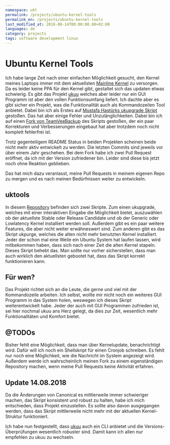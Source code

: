 ```yaml
---
namespace: ukt
permalink: /projects/ubuntu-kernel-tools
permalink_en: /projects/ubuntu-kernel-tools
last_modified_at: 2018-08-14T00:00:00.00+02:00
languages: de
category: projects
tags: software development linux
---
```


# Ubuntu Kernel Tools

Ich habe lange Zeit nach einer einfachen Möglichkeit gesucht, den Kernel meines Laptops immer mit dem aktuellsten [Mainline Kernel][mainline] zu versorgen.
Da es leider keine PPA für den Kernel gibt, gestaltet sich das updaten etwas schwierig.
Es gibt das Projekt [ukuu][ukuu] welches aber leider nur ein GUI Programm ist aber den vollen Funktionsumfang liefert.
Ich dachte aber es gibt sicher ein Projekt, was die Funktionalität auch als Kommandozeilen Tool anbietet.
Dabei bin ich als Erstes auf [Mustafa Hastürks ukupgrade Skript][ukupgrade] gestoßen.
Das hat aber einige Fehler und Unzulänglichkeiten.
Dabei bin ich auf einen [Fork von TeamVeeBackup][uktools] des Skripts gestoßen, der ein paar Korrekturen und Verbesserungen eingebaut hat aber trotzdem noch nicht komplett fehlerfrei ist.

Trotz gegenteiligem README Status in beiden Projekten scheinen beide nicht mehr aktiv entwickelt zu werden.
Die letzten Commits sind jeweils vor über einem Jahr geschehen.
Bei dem Fork habe ich zwei Pull Request eröffnet, da ich mit der Version zufriedener bin.
Leider sind diese bis jetzt noch ohne Reaktion geblieben.

Das hat mich dazu veranlasst, meine Pull Requests in meinem eigenen Repo zu mergen und es nach meinen Bedürfnissen weiter zu entwickeln.

[mainline]: http://kernel.ubuntu.com/~kernel-ppa/mainline/
[ukuu]: http://www.teejeetech.in/p/ukuu-kernel-upgrade-utility.html
[ukupgrade]: https://github.com/muhasturk/ukupgrade
[uktools]: https://github.com/TeamVee-B/uktools

## uktools

In diesem [Repository][repo] befinden sich zwei Skripte.
Zum einen ukupgrade, welches mit einer interaktiven Eingabe die Möglichkeit bietet, auszuwählen ob der aktuellste Stable oder Release Candidate und ob der Generic oder Lowlatency Kernel installiert werden soll.
Außerdem gibt es ein paar weitere Features, die aber nicht weiter erwähneswert sind.
Zum anderen gibt es das Skript ukpurge, welches die alten nicht mehr benutzten Kernel installiert.
Jeder der schon mal eine Weile ein Ubuntu System hat laufen lassen, wird mitbekommen haben, dass sich nach einer Zeit die alten Kernel stapeln.
Dieses Skript behebt das.
Man sollte nur vorher sicherstellen, dass man auch wirklich den aktuellsten gebootet hat, dass das Skript korrekt funktionieren kann.

[repo]: https://github.com/MarauderXtreme/uktools

## Für wen?

Das Projekt richtet sich an die Leute, die gerne und viel mit der Kommandozeile arbeiten.
Ich selbst, wollte mir nicht noch ein weiteres GUI Programm in das System holen, weswegen ich dieses Skript weiterentwickelt habe.
Jeder der auch mit GUI Programmen zufrieden ist, sei hier nochmal ukuu ans Herz gelegt, da dies zur Zeit, wesentlich mehr Funktionalitäten und Komfort bietet.

## @TODOs

Bisher fehlt eine Möglichkeit, dass man über Kernelupdate, benachrichtigt wird.
Dafür will ich noch ein Shellskript für einen Cronjob schreiben.
Es fehlt nur noch eine Möglichkeit, wie die Nachricht im System angezeigt wird.
Außerdem werde ich wahrscheinlich meinen Fork zu einem eigenständigen Repository machen, wenn meine Pull Requests keine Aktivität erfahren.

## Update 14.08.2018

Da die Änderungen von Canonical es mittlerweile immer schwieriger machen, das Skript konsistent und robust zu halten, habe ich mich entschieden, dass Projekt einzustellen.
Es sollte also davon ausgegangen werden, dass das Skript mittlerweile nicht mehr mit der aktuellen Kernel-Struktur funktioniert.

Ich habe nun festgestellt, dass [ukuu][ukuu] auch ein CLI anbietet und die Versions-Überprüfungen wesentlich robuster sind.
Damit kann ich allen nur empfehlen zu ukuu zu wechseln.

[ukuu]: http://www.teejeetech.in/p/ukuu-kernel-upgrade-utility.html
